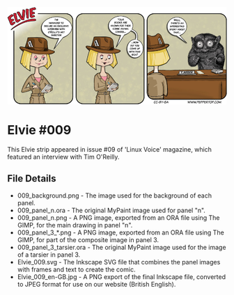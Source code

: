 ![Elvie comic strip #009](Elvie_009_en-GB.jpg)

Elvie #009
==========
This Elvie strip appeared in issue #09 of 'Linux Voice' magazine, which featured an interview with Tim O'Reilly.


File Details
------------
* 009_background.png         - The image used for the background of each panel.
* 009_panel_n.ora            - The original MyPaint image used for panel "n".
* 009_panel_n.png            - A PNG image, exported from an ORA file using The GIMP, for the main drawing in panel "n".
* 009_panel_3_*.png          - A PNG image, exported from an ORA file using The GIMP, for part of the composite image in panel 3.
* 009_panel_3_tarsier.ora    - The original MyPaint image used for the image of a tarsier in panel 3.
* Elvie_009.svg              - The Inkscape SVG file that combines the panel images with frames and text to create the comic.
* Elvie_009_en-GB.jpg        - A PNG export of the final Inkscape file, converted to JPEG format for use on our website (British English).


